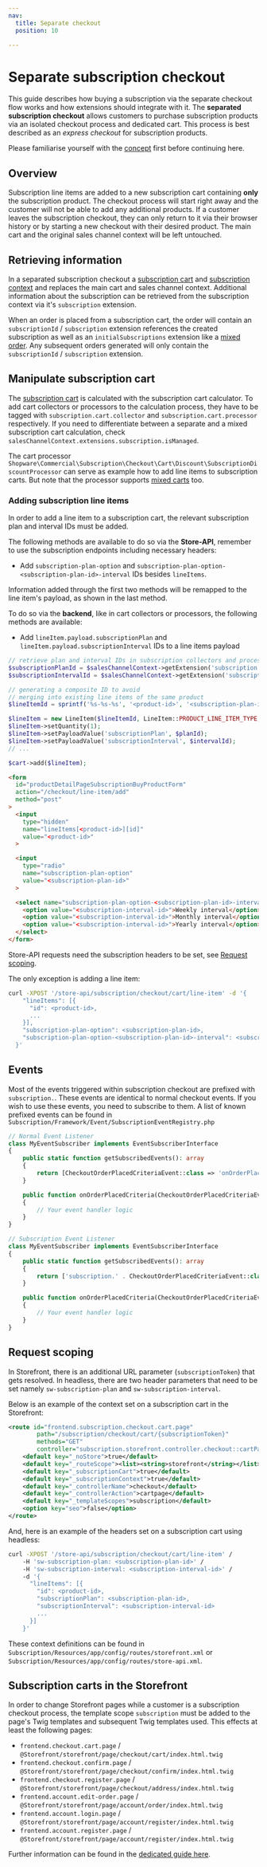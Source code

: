 ```yaml
---
nav:
  title: Separate checkout
  position: 10

---
```


# Separate subscription checkout

This guide describes how buying a subscription via the separate checkout flow works and how extensions should integrate with it.
The **separated subscription checkout** allows customers to purchase subscription products via an isolated checkout process and dedicated cart.
This process is best described as an _express checkout_ for subscription products.

Please familiarise yourself with the [concept](../concept.md) first before continuing here.

## Overview

Subscription line items are added to a new subscription cart containing **only** the subscription product.
The checkout process will start right away and the customer will not be able to add any additional products.
If a customer leaves the subscription checkout, they can only return to it via their browser history or by starting a new checkout with their desired product.
The main cart and the original sales channel context will be left untouched.

## Retrieving information

In a separated subscription checkout a [subscription cart](../concept.md#subscription-cart) and [subscription context](../concept.md#subscription-context) and replaces the main cart and sales channel context.
Additional information about the subscription can be retrieved from the subscription context via it's `subscription` extension.

When an order is placed from a subscription cart, the order will contain an `subscriptionId` / `subscription` extension references the created subscription as well as an `initialSubscriptions` extension like a [mixed order](./mixed-checkout.md#retrieving-information).
Any subsequent orders generated will only contain the `subscriptionId` / `subscription` extension.

## Manipulate subscription cart

The [subscription cart](../concept.md#subscription-cart) is calculated with the subscription cart calculator.
To add cart collectors or processors to the calculation process, they have to be tagged with `subscription.cart.collector` and `subscription.cart.processor` respectively.
If you need to differentiate between a separate and a mixed subscription cart calculation, check `salesChannelContext.extensions.subscription.isManaged`.

The cart processor `Shopware\Commercial\Subscription\Checkout\Cart\Discount\SubscriptionDiscountProcessor` can serve as example how to add line items to subscription carts. But note that the processor supports [mixed carts](./mixed-checkout.md) too.

### Adding subscription line items

In order to add a line item to a subscription cart, the relevant subscription plan and interval IDs must be added.

The following methods are available to do so via the **Store-API**, remember to use the subscription endpoints including necessary headers:

- Add `subscription-plan-option` and `subscription-plan-option-<subscription-plan-id>-interval` IDs besides `lineItems`.

Information added through the first two methods will be remapped to the line item's payload, as shown in the last method.

To do so via the **backend**, like in cart collectors or processors, the following methods are available:

- Add `lineItem.payload.subscriptionPlan` and `lineItem.payload.subscriptionInterval` IDs to a line items payload

<Tabs>
<Tab title="PHP">

```php
// retrieve plan and interval IDs in subscription collectors and processors 
$subscriptionPlanId = $salesChannelContext->getExtension('subscription')->getPlan()->getId();
$subscriptionIntervalId = $salesChannelContext->getExtension('subscription')->getInterval()->getId();

// generating a composite ID to avoid
// merging into existing line items of the same product
$lineItemId = sprintf('%s-%s-%s', '<product-id>', '<subscription-plan-id>', '<subscription-interval-id>');

$lineItem = new LineItem($lineItemId, LineItem::PRODUCT_LINE_ITEM_TYPE, '<product-id>');
$lineItem->setQuantity(1);
$lineItem->setPayloadValue('subscriptionPlan', $planId);
$lineItem->setPayloadValue('subscriptionInterval', $intervalId);
// ...

$cart->add($lineItem);
```

</Tab>

<Tab title="HTML Forms">

```html
<form
  id="productDetailPageSubscriptionBuyProductForm"
  action="/checkout/line-item/add"
  method="post"
>
  <input
    type="hidden"
    name="lineItems[<product-id>][id]"
    value="<product-id>"
  >

  <input
    type="radio"
    name="subscription-plan-option"
    value="<subscription-plan-id>"
  >

  <select name="subscription-plan-option-<subscription-plan-id>-interval">
    <option value="<subscription-interval-id>">Weekly interval</option>
    <option value="<subscription-interval-id>">Monthly interval</option>
    <option value="<subscription-interval-id>">Yearly interval</option>
  </select>
</form>
```

</Tab>

<Tab title="Headless (curl)">

Store-API requests need the subscription headers to be set, see [Request scoping](#request-scoping).

The only exception is adding a line item:

```sh
curl -XPOST '/store-api/subscription/checkout/cart/line-item' -d '{
    "lineItems": [{
      "id": <product-id>,
      ...
    }],
    "subscription-plan-option": <subscription-plan-id>,
    "subscription-plan-option-<subscription-plan-id>-interval": <subscription-interval-id>
  }'
```

</Tab>
</Tabs>

## Events

Most of the events triggered within subscription checkout are prefixed with `subscription.`.
These events are identical to normal checkout events.
If you wish to use these events, you need to subscribe to them.
A list of known prefixed events can be found in `Subscription/Framework/Event/SubscriptionEventRegistry.php`

```php
// Normal Event Listener
class MyEventSubscriber implements EventSubscriberInterface
{
    public static function getSubscribedEvents(): array
    {
        return [CheckoutOrderPlacedCriteriaEvent::class => 'onOrderPlacedCriteria'];
    }

    public function onOrderPlacedCriteria(CheckoutOrderPlacedCriteriaEvent $event): void
    {
        // Your event handler logic
    }
}

// Subscription Event Listener
class MyEventSubscriber implements EventSubscriberInterface
{
    public static function getSubscribedEvents(): array
    {
        return ['subscription.' . CheckoutOrderPlacedCriteriaEvent::class => 'onOrderPlacedCriteria'];
    }

    public function onOrderPlacedCriteria(CheckoutOrderPlacedCriteriaEvent $event): void
    {
        // Your event handler logic
    }
}
```

## Request scoping

In Storefront, there is an additional URL parameter (`subscriptionToken`) that gets resolved.
In headless, there are two header parameters that need to be set namely `sw-subscription-plan` and `sw-subscription-interval`.

Below is an example of the context set on a subscription cart in the Storefront:

```xml
<route id="frontend.subscription.checkout.cart.page"
        path="/subscription/checkout/cart/{subscriptionToken}"
        methods="GET"
        controller="subscription.storefront.controller.checkout::cartPage">
    <default key="_noStore">true</default>
    <default key="_routeScope"><list><string>storefront</string></list></default>
    <default key="_subscriptionCart">true</default>
    <default key="_subscriptionContext">true</default>
    <default key="_controllerName">checkout</default>
    <default key="_controllerAction">cartpage</default>
    <default key="_templateScopes">subscription</default>
    <option key="seo">false</option>
</route>
```

And, here is an example of the headers set on a subscription cart using headless:

```sh
curl -XPOST '/store-api/subscription/checkout/cart/line-item' /
    -H 'sw-subscription-plan: <subscription-plan-id>' /
    -H 'sw-subscription-interval: <subscription-interval-id>' /
    -d '{
      "lineItems": [{
        "id": <product-id>,
        "subscriptionPlan": <subscription-plan-id>,
        "subscriptionInterval": <subscription-interval-id>
        ...
      }]
    }'
```

These context definitions can be found in `Subscription/Resources/app/config/routes/storefront.xml` or `Subscription/Resources/app/config/routes/store-api.xml`.

## Subscription carts in the Storefront

In order to change Storefront pages while a customer is a subscription checkout process, the template scope `subscription` must be added to the page's Twig templates and subsequent Twig templates used.
This effects at least the following pages:

- `frontend.checkout.cart.page` / `@Storefront/storefront/page/checkout/cart/index.html.twig`
- `frontend.checkout.confirm.page` / `@Storefront/storefront/page/checkout/confirm/index.html.twig`
- `frontend.checkout.register.page` / `@Storefront/storefront/page/checkout/address/index.html.twig`
- `frontend.account.edit-order.page` / `@Storefront/storefront/page/account/order/index.html.twig`
- `frontend.account.login.page` / `@Storefront/storefront/page/account/register/index.html.twig`
- `frontend.account.register.page` / `@Storefront/storefront/page/account/register/index.html.twig`

Further information can be found in the [dedicated guide here](./template-scoping.md).

